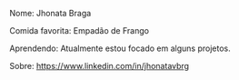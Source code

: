 Nome: Jhonata Braga

Comida favorita: Empadão de Frango

Aprendendo: Atualmente estou focado em alguns projetos.

Sobre: https://www.linkedin.com/in/jhonatavbrg

